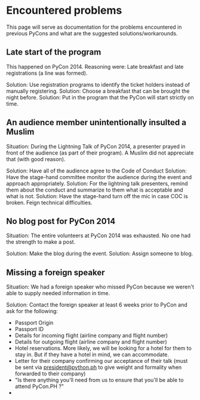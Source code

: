 # Encountered problems

This page will serve as documentation for the problems encountered in previous PyCons and what are the suggested solutions/workarounds.

## Late start of the program

This happened on PyCon 2014. Reasoning were: Late breakfast and late registrations (a line was formed).

Solution: Use registration programs to identify the ticket holders instead of manually registering.
Solution: Choose a breakfast that can be brought the night before.
Solution: Put in the program that the PyCon will start strictly on time.

## An audience member unintentionally insulted a Muslim

Situation: During the Lightning Talk of PyCon 2014, a presenter prayed in front of the audience (as part of their program). A Muslim did not appreciate that (with good reason).

Solution: Have all of the audience agree to the Code of Conduct
Solution: Have the stage-hand committee monitor the audience during the event and approach appropriately.
Solution: For the lightning talk presenters, remind them about the conduct and summarize to them what is acceptable and what is not.
Solution: Have the stage-hand turn off the mic in case COC is broken. Feign technical difficulties.

## No blog post for PyCon 2014

Situation: The entire volunteers at PyCon 2014 was exhausted. No one had the strength to make a post.

Solution: Make the blog during the event.
Solution: Assign someone to blog.

## Missing a foreign speaker

Situation: We had a foreign speaker who missed PyCon because we weren't able to supply needed information in time.

Solution: Contact the foreign speaker at least 6 weeks prior to PyCon and ask for the following:
- Passport Origin
- Passport ID
- Details for incoming flight (airline company and flight number)
- Details for outgoing flight (airline company and flight number)
- Hotel reservations. More likely, we will be looking for a hotel for them to stay in. But if they have a hotel in mind, we can accommodate.
- Letter for their company confirming our acceptance of their talk (must be sent via president@python.ph to give weight and formality when forwarded to their company)
- "Is there anything you'll need from us to ensure that you'll be able to attend PyCon.PH <year>?"
- 